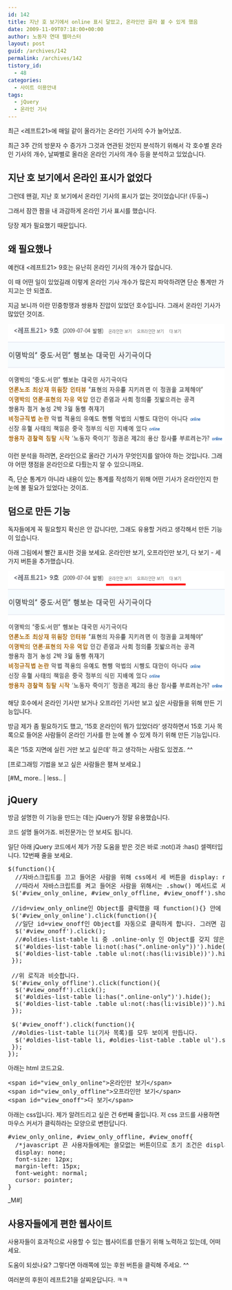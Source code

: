 ```yaml
---
id: 142
title: 지난 호 보기에서 online 표시 달았고, 온라인만 골라 볼 수 있게 했음
date: 2009-11-09T07:18:00+00:00
author: 노동자 연대 웹마스터
layout: post
guid: /archives/142
permalink: /archives/142
tistory_id:
  - 48
categories:
  - 사이트 이용안내
tags:
  - jQuery
  - 온라인 기사
---
```

최근 <레프트21>에 매일 같이 올라가는 온라인 기사의 수가 늘어났죠.

최근 3주 간의 방문자 수 증가가 그것과 연관된 것인지 분석하기 위해서 각 호수별 온라인 기사의 개수, 날짜별로 올라온 온라인 기사의 개수 등을 분석하고 있었습니다.

## 지난 호 보기에서 온라인 표시가 없었다

그런데 왠걸, 지난 호 보기에서 온라인 기사의 표시가 없는 것이었습니다! (두둥~)

그래서 잠깐 짬을 내 과감하게 온라인 기사 표시를 했습니다.

당장 제가 필요했기 때문입니다.

## 왜 필요했나

예컨대 <레프트21> 9호는 유난히 온라인 기사의 개수가 많습니다.

이 때 어떤 일이 있었길래 이렇게 온라인 기사 개수가 많은지 파악하려면 단순 통계만 가지고는 안 되겠죠.

지금 보니까 이란 민중항쟁과 쌍용차 진압이 있었던 호수입니다. 그래서 온라인 기사가 많았던 것이죠.

<img src="/wp-content/uploads/1/cfile2.uf.12021B5A4D084725281409.png" class="aligncenter" width="560" height="277" alt="지난 호 보기에서 온라인 기사를 표시했다" />

이런 분석을 하려면, 온라인으로 올라간 기사가 무엇인지를 알아야 하는 것입니다. 그래야 어떤 쟁점을 온라인으로 다뤘는지 알 수 있으니까요.

즉, 단순 통계가 아니라 내용이 있는 통계를 작성하기 위해 어떤 기사가 온라인인지 한 눈에 볼 필요가 있었다는 것이죠.

## 덤으로 만든 기능

독자들에게 꼭 필요할지 확신은 안 갑니다만, 그래도 유용할 거라고 생각해서 만든 기능이 있습니다.

아래 그림에서 빨간 표시한 것을 보세요. 온라인만 보기, 오프라인만 보기, 다 보기 - 세 가지 버튼을 추가했습니다.

<img src="/wp-content/uploads/1/cfile1.uf.192222474D084725296243.png" class="aligncenter" width="560" height="277" alt="온라인만 보기, 오프라인만 보기, 다 보기 버튼" />

해당 호수에서 온라인 기사만 보거나 오프라인 기사만 보고 싶은 사람들을 위해 만든 기능입니다.

방금 제가 좀 필요하기도 했고, &lsquo;15호 온라인이 뭐가 있었더라&rsquo; 생각하면서 15호 기사 목록으로 들어온 사람들이 온라인 기사를 한 눈에 볼 수 있게 하기 위해 만든 기능입니다.

혹은 &lsquo;15호 지면에 실린 거만 보고 싶은데&rsquo; 하고 생각하는 사람도 있겠죠. ^^

[프로그래밍 기법을 보고 싶은 사람들은 펼쳐 보세요.]

[#M_ more.. | less.. |

## jQuery

방금 설명한 이 기능을 만드는 데는 jQuery가 정말 유용했습니다.

코드 설명 들어가죠. 비전문가는 안 보셔도 됩니다.

일단 아래 jQuery 코드에서 제가 가장 도움을 받은 것은 바로 :not()과 :has() 셀렉터입니다. 12번째 줄을 보세요.

<pre class="brush: jscript;highlight: [12]; " title="code">$(function(){
  //자바스크립트를 끄고 들어온 사람을 위해 css에서 세 버튼을 display: none으로 설정해 뒀습니다.
  //따라서 자바스크립트를 켜고 들어온 사람을 위해서는 .show() 메서드로 세 버튼을 보이게 합니다. 
 $('#view_only_online, #view_only_offline, #view_onoff').show();

 //id=view_only_online인 Object를 클릭했을 때 function(){} 안에 있는 이벤트를 실행하라는 뜻입니다.
 $('#view_only_online').click(function(){
  //일단 id=view_onoff인 Object를 자동으로 클릭하게 합니다. 그러면 감춰져 있던 Object들이 모두 보이게 되죠.
  $('#view_onoff').click();
  //#oldies-list-table li 중 .online-only 인 Object를 갖지 않은(:not) 아이들만 .hide() 메서드로 감춰버립니다. 즉, 오프라인 기사들을 다 감춰 버리는 것이죠.
  $('#oldies-list-table li:not(:has(".online-only"))').hide();
  $('#oldies-list-table .table ul:not(:has(li:visible))').hide();
 });

 //위 로직과 비슷합니다.
 $('#view_only_offline').click(function(){
  $('#view_onoff').click();
  $('#oldies-list-table li:has(".online-only")').hide();
  $('#oldies-list-table .table ul:not(:has(li:visible))').hide();
 });

 $('#view_onoff').click(function(){
 //#oldies-list-table li(기사 목록)를 모두 보이게 만듭니다.
  $('#oldies-list-table li, #oldies-list-table .table ul').show();
 });
});</pre>

아래는 html 코드고요.

<pre class="brush: xhtml;" title="code">&lt;span id="view_only_online"&gt;온라인만 보기&lt;/span&gt;
&lt;span id="view_only_offline"&gt;오프라인만 보기&lt;/span&gt;
&lt;span id="view_onoff"&gt;다 보기&lt;/span&gt;</pre>

아래는 css입니다. 제가 알려드리고 싶은 건 6번째 줄입니다. 저 css 코드를 사용하면 마우스 커서가 클릭하라는 모양으로 변한답니다.

<pre class="brush: css;highlight: [7]; " title="code">#view_only_online, #view_only_offline, #view_onoff{
  /*javascript 끈 사용자들에게는 쓸모없는 버튼이므로 초기 조건은 display: none으로 한다.*/
  display: none;
  font-size: 12px;
  margin-left: 15px;
  font-weight: normal;
  cursor: pointer;
}</pre>

_M#]

## 사용자들에게 편한 웹사이트

사용자들이 효과적으로 사용할 수 있는 웹사이트를 만들기 위해 노력하고 있는데, 어떠세요.

도움이 되셨나요? 그렇다면 아래쪽에 있는 후원 버튼을 클릭해 주세요. ^^

여러분의 후원이 레프트21을 살찌운답니다. ㅋㅋ